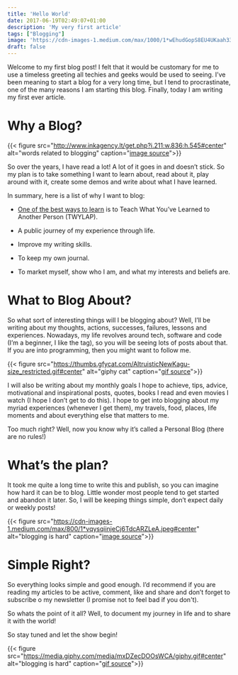 ```yaml
---
title: 'Hello World'
date: 2017-06-19T02:49:07+01:00
description: 'My very first article'
tags: ["Blogging"]
image: 'https://cdn-images-1.medium.com/max/1000/1*wEhudGopS8EU4UKaah33rw.jpeg#center'
draft: false
---
```


Welcome to my first blog post! I felt that it would be customary for me to use a timeless greeting all techies and geeks would be used to seeing. I’ve been meaning to start a blog for a very long time, but I tend to procrastinate, one of the many reasons I am starting this blog. Finally, today I am writing my first ever article.

# Why a Blog?

{{< figure src="http://www.inkagency.lt/get.php?i.211:w.836:h.545#center" alt="words related to blogging"  caption="[image source](http://www.inkagency.lt/get.php?i.211:w.836:h.545)">}}

So over the years, I have read a lot! A lot of it goes in and doesn’t stick. So my plan is to take something I want to learn about, read about it, play around with it, create some demos and write about what I have learned.

In summary, here is a list of why I want to blog:

- [One of the best ways to learn](http://psychology.about.com/od/educationalpsychology/tp/effective-learning.htm) is to Teach What You’ve Learned to Another Person (TWYLAP).

- A public journey of my experience through life.

- Improve my writing skills.

- To keep my own journal.

- To market myself, show who I am, and what my interests and beliefs are.

# What to Blog About?

So what sort of interesting things will I be blogging about? Well, I’ll be writing about my thoughts, actions, successes, failures, lessons and experiences. Nowadays, my life revolves around tech, software and code (I’m a beginner, I like the tag), so you will be seeing lots of posts about that. If you are into programming, then you might want to follow me.

{{< figure src="https://thumbs.gfycat.com/AltruisticNewKagu-size_restricted.gif#center" alt="giphy cat"  caption="[gif source](https://thumbs.gfycat.com/AltruisticNewKagu-size_restricted.gif)">}}

I will also be writing about my monthly goals I hope to achieve, tips, advice, motivational and inspirational posts, quotes, books I read and even movies I watch (I hope I don’t get to do this). I hope to get into blogging about my myriad experiences (whenever I get them), my travels, food, places, life moments and about everything else that matters to me.

Too much right? Well, now you know why it’s called a Personal Blog (there are no rules!)

# What’s the plan?

It took me quite a long time to write this and publish, so you can imagine how hard it can be to blog. Little wonder most people tend to get started and abandon it later. So, I will be keeping things simple, don’t expect daily or weekly posts!

{{< figure src="https://cdn-images-1.medium.com/max/800/1*vqysqiinjeCj6TdcARZLeA.jpeg#center" alt="blogging is hard"  caption="[image source](https://cdn-images-1.medium.com/max/800/1*vqysqiinjeCj6TdcARZLeA.jpeg)">}}

# Simple Right?

So everything looks simple and good enough. I’d recommend if you are reading my articles to be active, comment, like and share and don’t forget to subscribe o my newsletter (I promise not to feel bad if you don't).

So whats the point of it all? Well, to document my journey in life and to share it with the world!

So stay tuned and let the show begin!

{{< figure src="https://media.giphy.com/media/mxDZecDOOsWCA/giphy.gif#center" alt="blogging is hard"  caption="[gif source](https://media.giphy.com/media/mxDZecDOOsWCA/giphy.gif)">}}
